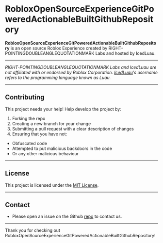 # RobloxOpenSourceExperienceGitPoweredActionableBuiltGithubRepository

**RobloxOpenSourceExperienceGitPoweredActionableBuiltGithubRepository** is an open source Roblox Experience created by RIGHT-POINTINGDOUBLEANGLEQUOTATIONMARK Labs and hosted by IcedLuau.

---

*RIGHT-POINTINGDOUBLEANGLEQUOTATIONMARK Labs and IcedLuau are not affiliated with or endorsed by Roblox Corporation.*
*[IcedLuau](https://www.roblox.com/users/1713243425/profile)'s username refers to the programming language known as Luau.*

---

## Contributing

This project needs your help! Help develop the project by:

1. Forking the repo
2. Creating a new branch for your change
3. Submitting a pull request with a clear description of changes
4. Ensuring that you have not:
  * Obfuscated code
  * Attempted to put malicious backdoors in the code
  * Or any other malicious behaviour
---

## License

This project is licensed under the [MIT License](LICENSE).

---

## Contact

* Please open an issue on the Github [repo](https://github.com/RIGHT-POINTINGDOUBLEANGLEQUOTATIONMARK/RobloxOpenSourceExperienceGitPoweredActionableBuiltGithubRepository/issues) to contact us.

---

Thank you for checking out RobloxOpenSourceExperienceGitPoweredActionableBuiltGithubRepository!
